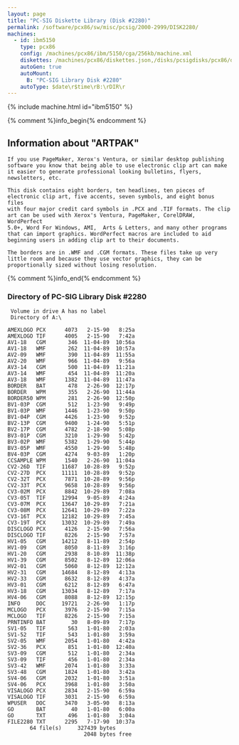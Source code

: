 ```yaml
---
layout: page
title: "PC-SIG Diskette Library (Disk #2280)"
permalink: /software/pcx86/sw/misc/pcsig/2000-2999/DISK2280/
machines:
  - id: ibm5150
    type: pcx86
    config: /machines/pcx86/ibm/5150/cga/256kb/machine.xml
    diskettes: /machines/pcx86/diskettes.json,/disks/pcsigdisks/pcx86/diskettes.json
    autoGen: true
    autoMount:
      B: "PC-SIG Library Disk #2280"
    autoType: $date\r$time\rB:\rDIR\r
---
```


{% include machine.html id="ibm5150" %}

{% comment %}info_begin{% endcomment %}

## Information about "ARTPAK"

    If you use PageMaker, Xerox's Ventura, or similar desktop publishing
    software you know that being able to use electronic clip art can make
    it easier to generate professional looking bulletins, flyers,
    newsletters, etc.
    
    This disk contains eight borders, ten headlines, ten pieces of
    electronic clip art, five accents, seven symbols, and eight bonus files
    with four major credit card symbols in .PCX and .TIF formats. The clip
    art can be used with Xerox's Ventura, PageMaker, CorelDRAW, WordPerfect
    5.0+, Word For Windows, AMI,  Arts & Letters, and many other programs
    that can import graphics. WordPerfect macros are included to aid
    beginning users in adding clip art to their documents.
    
    The borders are in .WMF and .CGM formats. These files take up very
    little room and because they use vector graphics, they can be
    proportionally sized without losing resolution.
{% comment %}info_end{% endcomment %}


### Directory of PC-SIG Library Disk #2280

     Volume in drive A has no label
     Directory of A:\

    AMEXLOGO PCX      4073   2-15-90   8:25a
    AMEXLOGO TIF      4005   2-15-90   7:42a
    AV1-18   CGM       346  11-04-89  10:56a
    AV1-18   WMF       262  11-04-89  10:57a
    AV2-09   WMF       390  11-04-89  11:55a
    AV2-20   WMF       966  11-04-89   9:56a
    AV3-14   CGM       500  11-04-89  11:21a
    AV3-14   WMF       454  11-04-89  11:20a
    AV3-18   WMF      1382  11-04-89  11:47a
    BORDER   BAT       478   2-26-90  12:17p
    BORDER   WPM       355   2-26-90  11:44a
    BORDER50 WPM       281   2-26-90  12:50p
    BV1-03P  CGM       512   1-23-90   9:49p
    BV1-03P  WMF      1446   1-23-90   9:50p
    BV1-04P  CGM      4426   1-23-90   9:52p
    BV2-13P  CGM      9400   1-24-90   5:51p
    BV2-17P  CGM      4782   2-18-90   5:08p
    BV3-01P  CGM      3210   1-29-90   5:42p
    BV3-02P  WMF      5382   1-29-90   5:44p
    BV3-05P  WMF      4550   1-29-90   5:48p
    BV4-03P  CGM      4274   9-03-89   1:20p
    CCSAMPLE WPM      1540   2-26-90  11:04a
    CV2-26D  TIF     11687  10-28-89   9:52p
    CV2-27D  PCX     11111  10-28-89   9:52p
    CV2-32T  PCX      7871  10-28-89   9:56p
    CV2-33T  PCX      9658  10-28-89   9:56p
    CV3-02M  PCX      8842  10-29-89   7:08a
    CV3-05T  TIF     12994   9-05-89   4:24a
    CV3-07M  PCX     13647  10-29-89   7:21a
    CV3-08M  PCX     12641  10-29-89   7:22a
    CV3-16T  PCX     12182  10-29-89   7:45a
    CV3-19T  PCX     13032  10-29-89   7:49a
    DISCLOGO PCX      4126   2-15-90   7:56a
    DISCLOGO TIF      8226   2-15-90   7:57a
    HV1-05   CGM     14212   8-11-89   2:54p
    HV1-09   CGM      8050   8-11-89   3:16p
    HV1-20   CGM      2938   8-10-89  11:38p
    HV1-39   CGM      8502   8-12-89  12:06a
    HV2-01   CGM      5060   8-12-89  12:12a
    HV2-31   CGM     14684   8-12-89   4:13a
    HV2-33   CGM      8632   8-12-89   4:37a
    HV3-01   CGM      6212   8-12-89   6:47a
    HV3-18   CGM     13034   8-12-89   7:17a
    HV4-06   CGM      8088   8-12-89  12:15p
    INFO     DOC     19721   2-26-90   1:17p
    MCLOGO   PCX      3976   2-15-90   7:15a
    MCLOGO   TIF      8226   2-15-90   7:15a
    PRNTINFO BAT        30   8-09-89   7:17p
    SV1-05   TIF       563   1-01-80   2:03a
    SV1-52   TIF       543   1-01-80   3:59a
    SV2-05   WMF      2054   1-01-80   4:42a
    SV2-36   PCX       851   1-01-80  12:40a
    SV3-09   CGM       512   1-01-80   2:34a
    SV3-09   TIF       456   1-01-80   2:34a
    SV3-42   WMF      2074   1-01-80   3:33a
    SV3-48   CGM      1824   1-01-80   3:42a
    SV4-06   CGM      2032   1-01-80   3:51a
    SV4-06   PCX      3968   1-01-80   3:50a
    VISALOGO PCX      2834   2-15-90   6:59a
    VISALOGO TIF      3031   2-15-90   6:59a
    WPUSER   DOC      3470   3-05-90   8:13a
    GO       BAT        40   1-01-80   6:00a
    GO       TXT       496   1-01-80   3:04a
    FILE2280 TXT      2295   7-17-90  10:37a
           64 file(s)     327439 bytes
                            2048 bytes free
